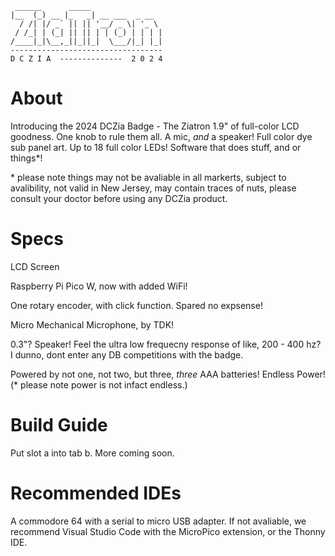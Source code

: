 ```
 ______      _____
|__  (_) __ |_   _| __ ___  _ __
  / /| |/ _` || || '__/ _ \| '_ \
 / /_| | (_| || || | | (_) | | | |
/____|_|\__,_||_||_|  \___/|_| |_|
----------------------------------
D C Z I A  --------------  2 0 2 4
```

# About
Introducing the 2024 DCZia Badge - The Ziatron
1.9" of full-color LCD goodness. One knob to rule them all. A mic, _and_ a speaker! Full color dye sub panel art. Up to 18 full color LEDs! Software that does stuff, and or things*!

\* please note things may not be avaliable in all markerts, subject to avalibility, not valid in New Jersey, may contain traces of nuts, please consult your doctor before using any DCZia product.

# Specs
LCD Screen

Raspberry Pi Pico W, now with added WiFi!

One rotary encoder, with click function. Spared no expsense!

Micro Mechanical Microphone, by TDK!

0.3"? Speaker! Feel the ultra low frequecny response of like, 200 - 400 hz? I dunno, dont enter any DB competitions with the badge.

Powered by not one, not two, but three, _three_ AAA batteries! Endless Power! (\* please note power is not infact endless.)


# Build Guide
Put slot a into tab b. 
More coming soon.

# Recommended IDEs
A commodore 64 with a serial to micro USB adapter. If not avaliable, we recommend Visual Studio Code with the MicroPico extension, or the Thonny IDE.
